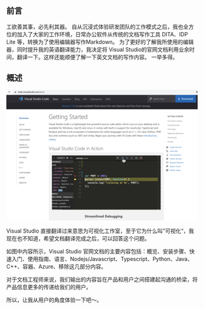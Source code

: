 ## 前言
工欲善其事，必先利其器。
自从沉浸式体验研发团队的工作模式之后，我也全方位的加入了大家的工作环境，日常办公软件从传统的文档写作工具 DITA、IDP Lite 等，转换为了使用编辑器写作Markdown。
为了更好的了解我所使用的编辑器，同时提升我的英语翻译能力，我决定将 Visual Studio的官网文档利用业余时间，翻译一下。这样还能顺便了解一下英文文档的写作内容。
一举多得。

## 概述


![](/image/vscode/vscode1.png)

Visual Studio 直接翻译过来意思为可视化工作室，至于它为什么叫”可视化“，我现在也不知道，希望文档翻译完成之后，可以回答这个问题。

如图中内容所示，Visual Studio 官网文档的主要内容包括：概览、安装步骤、快速入门、使用指南、语言、Nodejs/Javascript、Typescript、Python、Java、C++、容器、Azure、移除这几部分内容。

对于文档工程师来说，我们输出的内容旨在产品和用户之间搭建起沟通的桥梁，将产品信息更多的传递给我们的用户。

所以，让我从用户的角度体验一下吧～。



